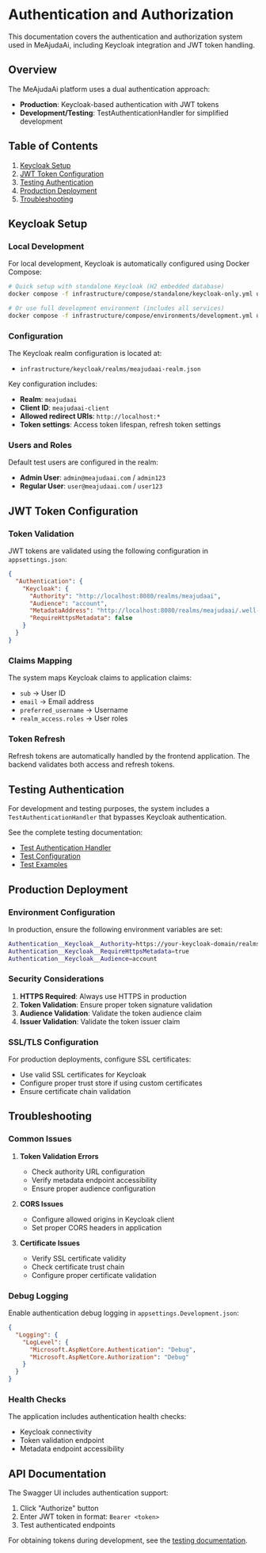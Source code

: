 # Authentication and Authorization

This documentation covers the authentication and authorization system used in MeAjudaAi, including Keycloak integration and JWT token handling.

## Overview

The MeAjudaAi platform uses a dual authentication approach:
- **Production**: Keycloak-based authentication with JWT tokens
- **Development/Testing**: TestAuthenticationHandler for simplified development

## Table of Contents

1. [Keycloak Setup](#keycloak-setup)
2. [JWT Token Configuration](#jwt-token-configuration)
3. [Testing Authentication](#testing-authentication)
4. [Production Deployment](#production-deployment)
5. [Troubleshooting](#troubleshooting)

## Keycloak Setup

### Local Development

For local development, Keycloak is automatically configured using Docker Compose:

```bash
# Quick setup with standalone Keycloak (H2 embedded database)
docker compose -f infrastructure/compose/standalone/keycloak-only.yml up -d

# Or use full development environment (includes all services)
docker compose -f infrastructure/compose/environments/development.yml up -d
```

### Configuration

The Keycloak realm configuration is located at:
- `infrastructure/keycloak/realms/meajudaai-realm.json`

Key configuration includes:
- **Realm**: `meajudaai`
- **Client ID**: `meajudaai-client`
- **Allowed redirect URIs**: `http://localhost:*`
- **Token settings**: Access token lifespan, refresh token settings

### Users and Roles

Default test users are configured in the realm:
- **Admin User**: `admin@meajudaai.com` / `admin123`
- **Regular User**: `user@meajudaai.com` / `user123`

## JWT Token Configuration

### Token Validation

JWT tokens are validated using the following configuration in `appsettings.json`:

```json
{
  "Authentication": {
    "Keycloak": {
      "Authority": "http://localhost:8080/realms/meajudaai",
      "Audience": "account",
      "MetadataAddress": "http://localhost:8080/realms/meajudaai/.well-known/openid_configuration",
      "RequireHttpsMetadata": false
    }
  }
}
```

### Claims Mapping

The system maps Keycloak claims to application claims:
- `sub` → User ID
- `email` → Email address
- `preferred_username` → Username
- `realm_access.roles` → User roles

### Token Refresh

Refresh tokens are automatically handled by the frontend application. The backend validates both access and refresh tokens.

## Testing Authentication

For development and testing purposes, the system includes a `TestAuthenticationHandler` that bypasses Keycloak authentication.

See the complete testing documentation:
- [Test Authentication Handler](../testing/test-authentication-handler.md)
- [Test Configuration](../testing/test-auth-configuration.md)
- [Test Examples](../testing/test-auth-examples.md)

## Production Deployment

### Environment Configuration

In production, ensure the following environment variables are set:

```bash
Authentication__Keycloak__Authority=https://your-keycloak-domain/realms/meajudaai
Authentication__Keycloak__RequireHttpsMetadata=true
Authentication__Keycloak__Audience=account
```

### Security Considerations

1. **HTTPS Required**: Always use HTTPS in production
2. **Token Validation**: Ensure proper token signature validation
3. **Audience Validation**: Validate the token audience claim
4. **Issuer Validation**: Validate the token issuer claim

### SSL/TLS Configuration

For production deployments, configure SSL certificates:
- Use valid SSL certificates for Keycloak
- Configure proper trust store if using custom certificates
- Ensure certificate chain validation

## Troubleshooting

### Common Issues

1. **Token Validation Errors**
   - Check authority URL configuration
   - Verify metadata endpoint accessibility
   - Ensure proper audience configuration

2. **CORS Issues**
   - Configure allowed origins in Keycloak client
   - Set proper CORS headers in application

3. **Certificate Issues**
   - Verify SSL certificate validity
   - Check certificate trust chain
   - Configure proper certificate validation

### Debug Logging

Enable authentication debug logging in `appsettings.Development.json`:

```json
{
  "Logging": {
    "LogLevel": {
      "Microsoft.AspNetCore.Authentication": "Debug",
      "Microsoft.AspNetCore.Authorization": "Debug"
    }
  }
}
```

### Health Checks

The application includes authentication health checks:
- Keycloak connectivity
- Token validation endpoint
- Metadata endpoint accessibility

## API Documentation

The Swagger UI includes authentication support:
1. Click "Authorize" button
2. Enter JWT token in format: `Bearer <token>`
3. Test authenticated endpoints

For obtaining tokens during development, see the [testing documentation](../testing/test-auth-examples.md).